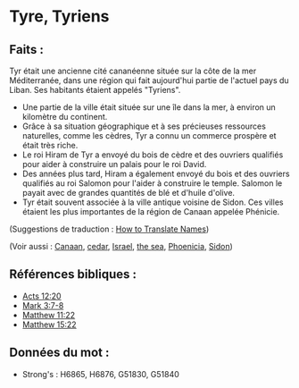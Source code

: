 # Tyre, Tyriens

## Faits :

Tyr était une ancienne cité cananéenne située sur la côte de la mer Méditerranée, dans une région qui fait aujourd'hui partie de l'actuel pays du Liban. Ses habitants étaient appelés "Tyriens".

* Une partie de la ville était située sur une île dans la mer, à environ un kilomètre du continent.
* Grâce à sa situation géographique et à ses précieuses ressources naturelles, comme les cèdres, Tyr a connu un commerce prospère et était très riche.
* Le roi Hiram de Tyr a envoyé du bois de cèdre et des ouvriers qualifiés pour aider à construire un palais pour le roi David.
* Des années plus tard, Hiram a également envoyé du bois et des ouvriers qualifiés au roi Salomon pour l'aider à construire le temple. Salomon le payait avec de grandes quantités de blé et d'huile d'olive.
* Tyr était souvent associée à la ville antique voisine de Sidon. Ces villes étaient les plus importantes de la région de Canaan appelée Phénicie.

(Suggestions de traduction : [How to Translate Names](rc://en/ta/man/translate/translate-names))

(Voir aussi : [Canaan](../names/canaan.md), [cedar](../other/cedar.md), [Israel](../kt/israel.md), [the sea](../names/mediterranean.md), [Phoenicia](../names/phonecia.md), [Sidon](../names/sidon.md))

## Références bibliques :

* [Acts 12:20](rc://en/tn/help/act/12/20)
* [Mark 3:7-8](rc://en/tn/help/mrk/03/07)
* [Matthew 11:22](rc://en/tn/help/mat/11/22)
* [Matthew 15:22](rc://en/tn/help/mat/15/22)

## Données du mot :

* Strong's : H6865, H6876, G51830, G51840
